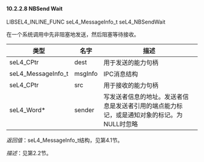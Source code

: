 #### 10.2.2.8  NBSend Wait

LIBSEL4_INLINE_FUNC seL4_MessageInfo_t seL4_NBSendWait

在一个系统调用中先非阻塞地发送，然后阻塞等待接收。

类型 | 名字 | 描述
--- | --- | ---
seL4_CPtr | dest | 用于发送的能力句柄
seL4_MessageInfo_t | msgInfo | IPC消息结构
seL4_CPtr | src | 用于接收的能力句柄
seL4_Word* | sender | 写发送者信息的地址。发送者信息是发送者引用的端点能力标记，或是通知对象的标记。为NULL时忽略

*返回值*：seL4_MessageInfo_t结构，见第4.1节。

*描述*：见第2.2节。

